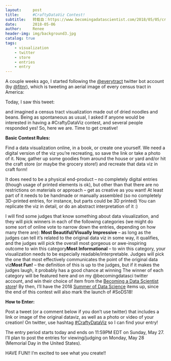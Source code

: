 ```yaml
---
layout:     post
title:      #CraftyDataViz Contest!
subtitle:   转载自：https://www.becomingadatascientist.com/2018/05/05/craftydataviz-contest/
date:       2018-05-06
author:     Renee
header-img: img/background3.jpg
catalog: true
tags:
    - visualization
    - twitter
    - store
    - entries
    - entry
---
```


A couple weeks ago, I started following the [@everytract](https://twitter.com/everytract) twitter bot account (by [@fitnr](https://twitter.com/fitnr)), which is tweeting an aerial image of every census tract in America:


Today, I saw this tweet:


and imagined a census tract visualization made out of dried noodles and beans. Being as spontaneous as usual, I asked if anyone would be interested in having a #CraftyDataViz contest, and several people responded yes! So, here we are. Time to get creative! 

**Basic Contest Rules:**

Find a data visualization online, in a book, or create one yourself. We need a digital version of the viz you’re recreating, so save the link or take a photo of it. Now, gather up some goodies from around the house or yard and/or hit the craft store (or maybe the grocery store!) and recreate that data viz in craft form!

It does need to be a physical end-product – no completely digital entries (though usage of printed elements is ok), but other than that there are no restrictions on materials or approach – get as creative as you want! At least part of it needs to be handmade or manually assembled (so no completely 3D-printed entries, for instance, but parts could be 3D printed) You can replicate the viz in detail, or do an abstract interpretation of it :)

I will find some judges that know something about data visualization, and they will pick winners in each of the following categories (we might do some sort of online vote to narrow down the entries, depending on how many there are):
**Most Beautiful/Visually Impressive** – as long as the judges can tell it’s related to the original data viz in some way, it qualifies, and the judges will pick the overall most gorgeous or awe-inspiring outcome to win this category**Most Informational** – to win this category, your visualization needs to be especially readable/interpretable. Judges will pick the one that most effectively communicates the point of the original data viz**Most Fun!** – the definition of this is up to the judges, but if it makes the judges laugh, it probably has a good chance at winning
The winner of each category will be featured here and on my @becomingdatasci twitter account, and win their choice of item from the [Becoming a Data Scientist store](https://teespring.com/stores/becoming-a-data-scientist)! By then, I’ll have the 2018 [Summer of Data Science](https://www.becomingadatascientist.com/category/sods) items up, since the end of this contest will also mark the launch of #SoDS18!

**How to Enter:**

Post a tweet (or a comment below if you don’t use twitter) that includes a link or image of the original dataviz, as well as a photo or video of your creation! On twitter, use hashtag [#CraftyDataViz](https://twitter.com/search?q=%23CraftyDataViz) so I can find your entry!

The entry period starts today and ends on 11:59PM EDT on Sunday, May 27. I’ll plan to post the entries for viewing/judging on Monday, May 28 (Memorial Day in the United States).

HAVE FUN!! I’m excited to see what you create!!

